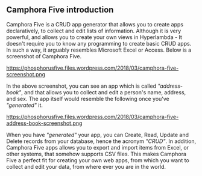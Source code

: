 ## Camphora Five introduction

Camphora Five is a CRUD app generator that allows you to create apps declaratively, to collect and edit lists
of information. Although it is very powerful, and allows you to create your own views in Hyperlambda - It doesn't
require you to know any programming to create basic CRUD apps. In such a way, it arguably resembles Microsoft Excel
or Access. Below is a screenshot of Camphora Five.

https://phosphorusfive.files.wordpress.com/2018/03/camphora-five-screenshot.png

In the above screenshot, you can see an app which is called _"address-book"_, and that allows you to collect
and edit a person's name, address, and sex. The app itself would resemble the following once you've _"generated"_
it.

https://phosphorusfive.files.wordpress.com/2018/03/camphora-five-address-book-screenshot.png

When you have _"generated"_ your app, you can Create, Read, Update and Delete records from your database, hence
the acronym _"CRUD"_. In addition, Camphora Five apps allows you to export and import items from Excel, or other
systems, that somehow supports CSV files. This makes Camphora Five a perfect fit for creating your own web apps,
from which you want to collect and edit your data, from where ever you are in the world.
